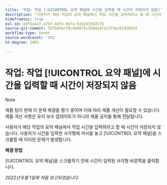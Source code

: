 ```yaml
---
title: '작업: 작업 [!UICONTROL 요약 패널에 시간을 입력할 때 시간이 저장되지 않음]'
description: “사용자가 해당 작업의 요약 패널에서 작업 시간을 입력하려고 할 때 시간이 저장되지 않습니다. 사용자가 시간을 입력한 사각형에 커서를 놓고 [!UICONTROL 요약 패널]을 스크롤할 때 이러한 문제가 발생합니다.”
hidefromtoc: true
exl-id: edf5ea1f-a75f-4df4-987a-53d2d3563579
source-git-commit: 35fb85acf0c4b8675c3b6dad72c373ac6192055d
workflow-type: tm+mt
source-wordcount: '153'
ht-degree: 100%

---
```


# 작업: 작업 [!UICONTROL 요약 패널]에 시간을 입력할 때 시간이 저장되지 않음

<!--Converted to story-->

>[!NOTE]
>
>제품 팀이 현재 이 문제 해결을 평가 중이며 이에 따라 제품 개선이 필요할 수 있습니다. 제품 개선 사항은 유지 보수 업데이트가 아니라 제품 공지를 통해 전달됩니다.

사용자가 해당 작업의 요약 패널에서 작업 시간을 입력하려고 할 때 시간이 저장되지 않습니다. 사용자가 시간을 입력한 사각형에 커서를 놓고 [!UICONTROL 요약 패널]을 스크롤할 때 이러한 문제가 발생합니다.

**해결 방법**

[!UICONTROL 요약 패널]을 스크롤하기 전에 시간이 입력된 사각형 바깥쪽을 클릭합니다.

_2022년 6월 1일에 처음 보고되었습니다._
